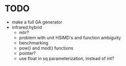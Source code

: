 # TODO
- make a full GA generator
- infrared.hybrid
  - mlir?
  - problem with unit HSIMD's and function ambiguity
  - benchmarking
  - pow() and mod() functions
  - pointer?
  - use float in sq parameterization, instead of int?

